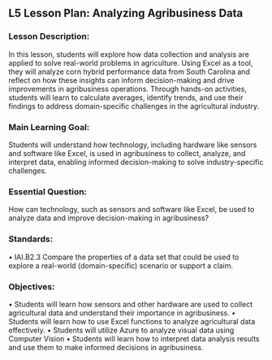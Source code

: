 ## L5 Lesson Plan: Analyzing Agribusiness Data
### Lesson Description:
In this lesson, students will explore how data collection and analysis are applied to solve real-world problems in agriculture. Using Excel as a tool, they will analyze corn hybrid performance data from South Carolina and reflect on how these insights can inform decision-making and drive improvements in agribusiness operations. Through hands-on activities, students will learn to calculate averages, identify trends, and use their findings to address domain-specific challenges in the agricultural industry. 

### Main Learning Goal:
Students will understand how technology, including hardware like sensors and software like Excel, is used in agribusiness to collect, analyze, and interpret data, enabling informed decision-making to solve industry-specific challenges.

### Essential Question:
How can technology, such as sensors and software like Excel, be used to analyze data and improve decision-making in agribusiness?  

### Standards:
•	IAI.B2.3 Compare the properties of a data set that could be used to explore a real-world (domain-specific) scenario or support a claim.

### Objectives:
•	Students will learn how sensors and other hardware are used to collect agricultural data and understand their importance in agribusiness.
•	Students will learn how to use Excel functions to analyze agricultural data effectively.
•	Students will utilize Azure to analyze visual data using Computer Vision
•	Students will learn how to interpret data analysis results and use them to make informed decisions in agribusiness.

